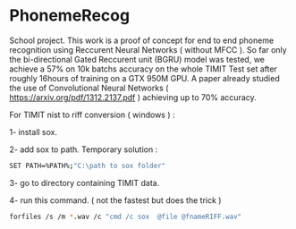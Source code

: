 # PhonemeRecog
School project. This work is a proof of concept for end to end phoneme recognition using Reccurent Neural Networks ( without MFCC ). So far only the bi-directional Gated Reccurent unit (BGRU) model was tested, we achieve a 57% on 10k batchs accuracy on the whole TIMIT Test set after roughly 16hours of training on a GTX 950M GPU. A paper already studied the use of Convolutional Neural Networks ( https://arxiv.org/pdf/1312.2137.pdf ) achieving up to 70% accuracy.





For TIMIT nist to riff conversion ( windows ) : 
 
1- install sox.

2- add sox to path. Temporary solution : 
```bash
SET PATH=%PATH%;"C:\path to sox folder"
```
3- go to directory containing TIMIT data.

4- run this command. ( not the fastest but does the trick ) 
```bash
forfiles /s /m *.wav /c "cmd /c sox  @file @fnameRIFF.wav"
```
